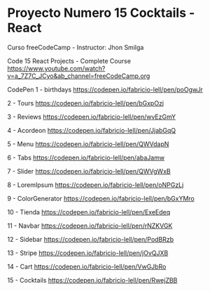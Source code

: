 # Proyecto Numero 15 Cocktails - React

Curso freeCodeCamp - Instructor: Jhon Smilga

Code 15 React Projects - Complete Course https://www.youtube.com/watch?v=a_7Z7C_JCyo&ab_channel=freeCodeCamp.org



CodePen
1 - birthdays   https://codepen.io/fabricio-lell/pen/poOgwJr

2 - Tours   https://codepen.io/fabricio-lell/pen/bGxpOzj

3 - Reviews   https://codepen.io/fabricio-lell/pen/wvEzGmY

4 - Acordeon   https://codepen.io/fabricio-lell/pen/JjabGqQ

5 - Menu   https://codepen.io/fabricio-lell/pen/QWVdapN

6 - Tabs   https://codepen.io/fabricio-lell/pen/abaJamw

7 - Slider   https://codepen.io/fabricio-lell/pen/QWVgWxB

8 - LoremIpsum   https://codepen.io/fabricio-lell/pen/oNPGzLj

9 - ColorGenerator   https://codepen.io/fabricio-lell/pen/bGxYMro

10 - Tienda   https://codepen.io/fabricio-lell/pen/ExeEdeq

11 - Navbar   https://codepen.io/fabricio-lell/pen/rNZKVGK

12 - Sidebar   https://codepen.io/fabricio-lell/pen/PodBRzb

13 - Stripe   https://codepen.io/fabricio-lell/pen/jOvQJXB

14 - Cart   https://codepen.io/fabricio-lell/pen/VwGJbRo

15 - Cocktails   https://codepen.io/fabricio-lell/pen/RwejZBB


 
